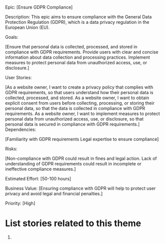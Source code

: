 Epic: [Ensure GDPR Compliance]

Description: This epic aims to ensure compliance with the General Data Protection Regulation (GDPR), which is a data privacy regulation in the European Union (EU).

Goals:

[Ensure that personal data is collected, processed, and stored in compliance with GDPR requirements.
Provide users with clear and concise information about data collection and processing practices.
Implement measures to protect personal data from unauthorized access, use, or disclosure.]

User Stories:

[As a website owner, I want to create a privacy policy that complies with GDPR requirements, so that users understand how their personal data is collected, processed, and stored.
As a website owner, I want to obtain explicit consent from users before collecting, processing, or storing their personal data, so that the data is collected in compliance with GDPR requirements.
As a website owner, I want to implement measures to protect personal data from unauthorized access, use, or disclosure, so that personal data is secured in compliance with GDPR requirements.]
Dependencies:

[Familiarity with GDPR requirements
Legal expertise to ensure compliance]

Risks:

[Non-compliance with GDPR could result in fines and legal action.
Lack of understanding of GDPR requirements could result in incomplete or ineffective compliance measures.]

Estimated Effort: [50-100 hours]

Business Value: [Ensuring compliance with GDPR will help to protect user privacy and avoid legal and financial penalties.]

Priority: [High]

# List stories related to this theme
1.
<!--Listed stories are missing>
